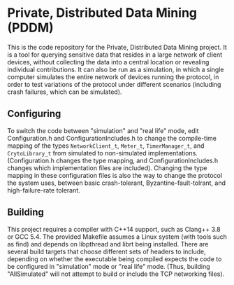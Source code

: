 # Private, Distributed Data Mining (PDDM)

This is the code repository for the Private, Distributed Data Mining project. It is a tool for querying sensitive data that resides in a large network of client devices, without collecting the data into a central location or revealing individual contributions. It can also be run as a simulation, in which a single computer simulates the entire network of devices running the protocol, in order to test variations of the protocol under different scenarios (including crash failures, which can be simulated).

## Configuring

To switch the code between "simulation" and "real life" mode, edit Configuration.h and ConfigurationIncludes.h to change the compile-time mapping of the types `NetworkClient_t`, `Meter_t`, `TimerManager_t`, and `CrytoLibrary_t` from simulated to non-simulated implementations. (Configuration.h changes the type mapping, and ConfigurationIncludes.h changes which implementation files are included). Changing the type mapping in these configuration files is also the way to change the protocol the system uses, between basic crash-tolerant, Byzantine-fault-tolrant, and high-failure-rate tolerant. 

## Building

This project requires a compiler with C++14 support, such as Clang++ 3.8 or GCC 5.4. The provided Makefile assumes a Linux system (with tools such as find) and depends on libpthread and librt being installed. There are several build targets that choose different sets of headers to include, depending on whether the executable being compiled expects the code to be configured in "simulation" mode or "real life" mode. (Thus, building "AllSimulated" will not attempt to build or include the TCP networking files). 
